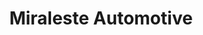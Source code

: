 ---
title: "Miraleste Automotive"
url: /rancho-palos-verdes/miraleste-automotive/
shop: Autowerkstatt
---